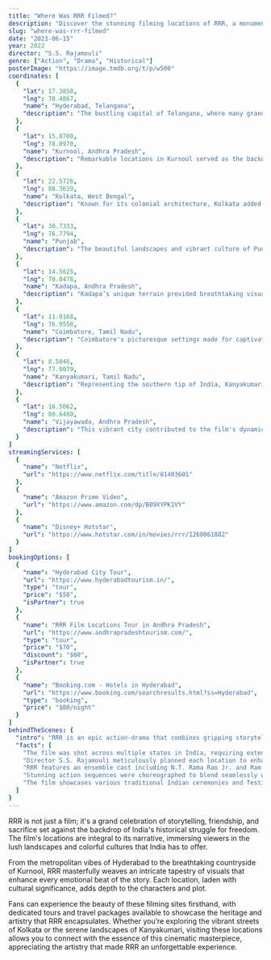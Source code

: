 ```yaml
---
title: "Where Was RRR Filmed?"
description: "Discover the stunning filming locations of RRR, a monumental cinematic experience that transports viewers through the picturesque landscapes of India."
slug: "where-was-rrr-filmed"
date: "2023-06-15"
year: 2022
director: "S.S. Rajamouli"
genre: ["Action", "Drama", "Historical"]
posterImage: "https://image.tmdb.org/t/p/w500"
coordinates: [
  { 
    "lat": 17.3850, 
    "lng": 78.4867, 
    "name": "Hyderabad, Telangana", 
    "description": "The bustling capital of Telangana, where many grand scenes were shot, showcasing its rich cultural heritage."
  },
  { 
    "lat": 15.8700, 
    "lng": 78.0970, 
    "name": "Kurnool, Andhra Pradesh", 
    "description": "Remarkable locations in Kurnool served as the backdrop for various pivotal moments in the film."
  },
  { 
    "lat": 22.5726, 
    "lng": 88.3639, 
    "name": "Kolkata, West Bengal", 
    "description": "Known for its colonial architecture, Kolkata added a historical depth to several scenes."
  },
  { 
    "lat": 30.7333, 
    "lng": 76.7794, 
    "name": "Punjab", 
    "description": "The beautiful landscapes and vibrant culture of Punjab were showcased in heartwarming sequences."
  },
  { 
    "lat": 14.5625, 
    "lng": 78.0478, 
    "name": "Kadapa, Andhra Pradesh", 
    "description": "Kadapa’s unique terrain provided breathtaking visuals, ideal for the film’s dramatic flair."
  },
  { 
    "lat": 11.0168, 
    "lng": 76.9558, 
    "name": "Coimbatore, Tamil Nadu", 
    "description": "Coimbatore's picturesque settings made for captivating sequences integral to the storyline."
  },
  { 
    "lat": 8.5046, 
    "lng": 77.0079, 
    "name": "Kanyakumari, Tamil Nadu", 
    "description": "Representing the southern tip of India, Kanyakumari’s stunning vistas were featured in key moments."
  },
  { 
    "lat": 16.5062, 
    "lng": 80.6480, 
    "name": "Vijayawada, Andhra Pradesh", 
    "description": "This vibrant city contributed to the film's dynamic action sequences and emotional scenes."
  }
]
streamingServices: [
  {
    "name": "Netflix",
    "url": "https://www.netflix.com/title/81403601"
  },
  {
    "name": "Amazon Prime Video",
    "url": "https://www.amazon.com/dp/B09XYPK1VY"
  },
  {
    "name": "Disney+ Hotstar",
    "url": "https://www.hotstar.com/in/movies/rrr/1260061882"
  }
]
bookingOptions: [
  {
    "name": "Hyderabad City Tour",
    "url": "https://www.hyderabadtourism.in/",
    "type": "tour",
    "price": "$50",
    "isPartner": true
  },
  {
    "name": "RRR Film Locations Tour in Andhra Pradesh",
    "url": "https://www.andhrapradeshtourism.com/",
    "type": "tour",
    "price": "$70",
    "discount": "$60",
    "isPartner": true
  },
  {
    "name": "Booking.com - Hotels in Hyderabad",
    "url": "https://www.booking.com/searchresults.html?ss=Hyderabad",
    "type": "booking",
    "price": "$80/night"
  }
]
behindTheScenes: {
  "intro": "RRR is an epic action-drama that combines gripping storytelling with breathtaking visuals, featuring a compelling portrayal of friendship during a tumultuous era. The film's diverse filming locations, ranging from urban landscapes to serene countryside, highlight the cultural richness of India.",
  "facts": [
    "The film was shot across multiple states in India, requiring extensive travel and logistics to manage the large-scale production.",
    "Director S.S. Rajamouli meticulously planned each location to enhance the film's emotional narrative and grandeur.",
    "RRR features an ensemble cast including N.T. Rama Rao Jr. and Ram Charan, both of whom underwent rigorous training for their roles.",
    "Stunning action sequences were choreographed to blend seamlessly with the natural beauty of the landscapes, creating a mesmerizing visual experience.",
    "The film showcases various traditional Indian ceremonies and festivities, adding authenticity and vibrancy to the storyline."
  ]
}
---
```


<RRRGuide />

RRR is not just a film; it's a grand celebration of storytelling, friendship, and sacrifice set against the backdrop of India's historical struggle for freedom. The film's locations are integral to its narrative, immersing viewers in the lush landscapes and colorful cultures that India has to offer.

From the metropolitan vibes of Hyderabad to the breathtaking countryside of Kurnool, RRR masterfully weaves an intricate tapestry of visuals that enhance every emotional beat of the story. Each location, laden with cultural significance, adds depth to the characters and plot.

Fans can experience the beauty of these filming sites firsthand, with dedicated tours and travel packages available to showcase the heritage and artistry that RRR encapsulates. Whether you’re exploring the vibrant streets of Kolkata or the serene landscapes of Kanyakumari, visiting these locations allows you to connect with the essence of this cinematic masterpiece, appreciating the artistry that made RRR an unforgettable experience.